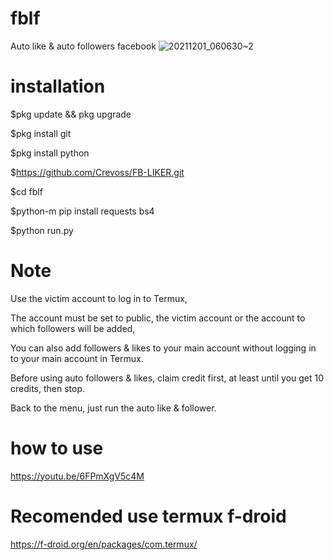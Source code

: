# fblf
Auto like &amp; auto followers facebook
![20211201_060630~2](https://user-images.githubusercontent.com/52388234/144144107-62e7d9a8-27c3-4e65-a082-9287500853ec.jpg)

# installation

$pkg update && pkg upgrade

$pkg install git

$pkg install python

$https://github.com/Crevoss/FB-LIKER.git

$cd fblf

$python-m pip install requests bs4

$python run.py

# Note

Use the victim account to log in to Termux,

The account must be set to public, the victim account or the account to which followers will be added,

You can also add followers & likes to your main account without logging in to your main account in Termux.

Before using auto followers & likes, claim credit first, at least until you get 10 credits, then stop.

Back to the menu, just run the auto like & follower.

# how to use
https://youtu.be/6FPmXgV5c4M

# Recomended use termux f-droid
https://f-droid.org/en/packages/com.termux/
